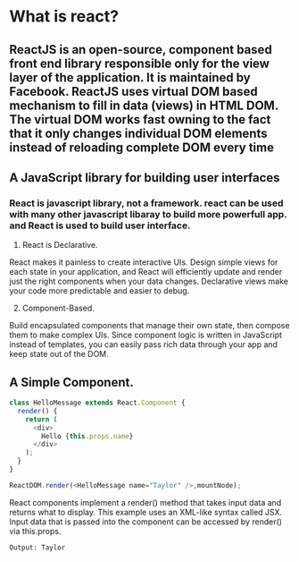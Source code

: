 # What is react?

## ReactJS is an open-source, component based front end library responsible only for the view layer of the application. It is maintained by Facebook. ReactJS uses virtual DOM based mechanism to fill in data (views) in HTML DOM. The virtual DOM works fast owning to the fact that it only changes individual DOM elements instead of reloading complete DOM every time

## A JavaScript library for building user interfaces

### React is javascript library, not a framework. react can be used with many other javascript libaray to build more powerfull app. and React is used to build user interface.

1. React is Declarative.

React makes it painless to create interactive UIs. Design simple views for each state in your application, and React will efficiently update and render just the right components when your data changes. Declarative views make your code more predictable and easier to debug.

2. Component-Based.

Build encapsulated components that manage their own state, then compose them to make complex UIs.
Since component logic is written in JavaScript instead of templates, you can easily pass rich data through your app and keep state out of the DOM.

## A Simple Component.

```javascript
class HelloMessage extends React.Component {
  render() {
    return (
      <div>
        Hello {this.props.name}
      </div>
    );
  }
}

ReactDOM.render(<HelloMessage name="Taylor" />,mountNode);
```

React components implement a render() method that takes input data and returns what to display. This example uses an XML-like syntax called JSX. Input data that is passed into the component can be accessed by render() via this.props.

```
Output: Taylor
```


